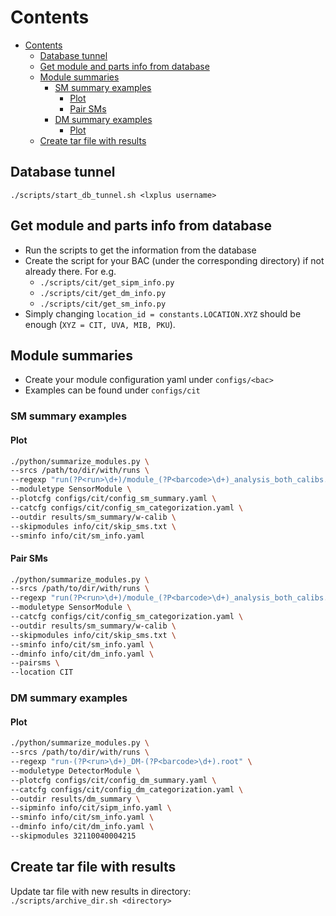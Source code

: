 # Contents
- [Contents](#contents)
    - [Database tunnel](#database-tunnel)
    - [Get module and parts info from database](#get-module-and-parts-info-from-database)
    - [Module summaries](#module-summaries)
        - [SM summary examples](#sm-summary-examples)
            - [Plot](#plot)
            - [Pair SMs](#pair-sms)
        - [DM summary examples](#dm-summary-examples)
            - [Plot](#plot-1)
    - [Create tar file with results](#create-tar-file-with-results)


## Database tunnel
`./scripts/start_db_tunnel.sh <lxplus username>`

## Get module and parts info from database

* Run the scripts to get the information from the database
* Create the script for your BAC (under the corresponding directory) if not already there. For e.g.
  - `./scripts/cit/get_sipm_info.py`
  - `./scripts/cit/get_dm_info.py`
  - `./scripts/cit/get_sm_info.py`
* Simply changing `location_id = constants.LOCATION.XYZ` should be enough (`XYZ = CIT, UVA, MIB, PKU`).

## Module summaries

* Create your module configuration yaml under `configs/<bac>`
* Examples can be found under `configs/cit`

### SM summary examples

#### Plot
```bash
./python/summarize_modules.py \
--srcs /path/to/dir/with/runs \
--regexp "run(?P<run>\d+)/module_(?P<barcode>\d+)_analysis_both_calibs.root" \
--moduletype SensorModule \
--plotcfg configs/cit/config_sm_summary.yaml \
--catcfg configs/cit/config_sm_categorization.yaml \
--outdir results/sm_summary/w-calib \
--skipmodules info/cit/skip_sms.txt \
--sminfo info/cit/sm_info.yaml
```

#### Pair SMs
```bash
./python/summarize_modules.py \
--srcs /path/to/dir/with/runs \
--regexp "run(?P<run>\d+)/module_(?P<barcode>\d+)_analysis_both_calibs.root" \
--moduletype SensorModule \
--catcfg configs/cit/config_sm_categorization.yaml \
--outdir results/sm_summary/w-calib \
--skipmodules info/cit/skip_sms.txt \
--sminfo info/cit/sm_info.yaml \
--dminfo info/cit/dm_info.yaml \
--pairsms \
--location CIT
```

### DM summary examples

#### Plot
```bash
./python/summarize_modules.py \
--srcs /path/to/dir/with/runs \
--regexp "run-(?P<run>\d+)_DM-(?P<barcode>\d+).root" \
--moduletype DetectorModule \
--plotcfg configs/cit/config_dm_summary.yaml \
--catcfg configs/cit/config_dm_categorization.yaml \
--outdir results/dm_summary \
--sipminfo info/cit/sipm_info.yaml \
--sminfo info/cit/sm_info.yaml \
--dminfo info/cit/dm_info.yaml \
--skipmodules 32110040004215
```

## Create tar file with results

Update tar file with new results in directory:<br>
`./scripts/archive_dir.sh <directory>`
